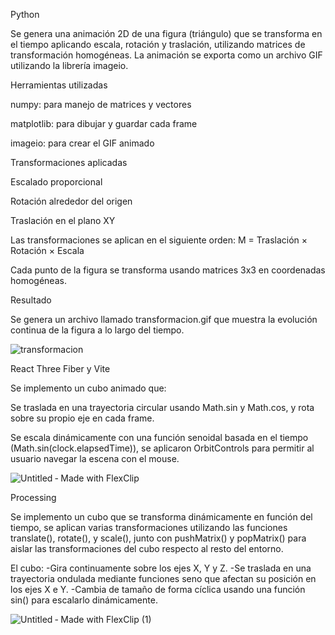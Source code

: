 Python

Se genera una animación 2D de una figura (triángulo) que se transforma en el tiempo aplicando escala, rotación y traslación, utilizando matrices de transformación homogéneas. La animación se exporta como un archivo GIF utilizando la librería imageio.

Herramientas utilizadas

numpy: para manejo de matrices y vectores

matplotlib: para dibujar y guardar cada frame

imageio: para crear el GIF animado


Transformaciones aplicadas

Escalado proporcional

Rotación alrededor del origen

Traslación en el plano XY

Las transformaciones se aplican en el siguiente orden:
M = Traslación × Rotación × Escala

Cada punto de la figura se transforma usando matrices 3x3 en coordenadas homogéneas.

Resultado

Se genera un archivo llamado transformacion.gif que muestra la evolución continua de la figura a lo largo del tiempo.

![transformacion](https://github.com/user-attachments/assets/96f12f06-c28d-443f-9a58-57eb229b6902)

React Three Fiber y Vite


Se implemento un cubo animado que:

Se traslada en una trayectoria circular usando Math.sin y Math.cos, y rota sobre su propio eje en cada frame.

Se escala dinámicamente con una función senoidal basada en el tiempo (Math.sin(clock.elapsedTime)), se aplicaron OrbitControls para permitir al usuario navegar la escena con el mouse.


![Untitled ‑ Made with FlexClip](https://github.com/user-attachments/assets/bf09d34a-542a-416d-a6e5-5cad69d633e2)



Processing 

Se implemento un cubo que se transforma dinámicamente en función del tiempo, se aplican varias transformaciones utilizando las funciones translate(), rotate(), y scale(), junto con pushMatrix() y popMatrix() para aislar las transformaciones del cubo respecto al resto del entorno.

El cubo:
-Gira continuamente sobre los ejes X, Y y Z.
-Se traslada en una trayectoria ondulada mediante funciones seno que afectan su posición en los ejes X e Y.
-Cambia de tamaño de forma cíclica usando una función sin() para escalarlo dinámicamente.


![Untitled ‑ Made with FlexClip (1)](https://github.com/user-attachments/assets/605d55ca-1310-47be-aa80-33c7a8590bdd)


